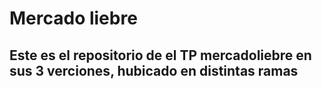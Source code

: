 # Mercado liebre

## Este es el repositorio de el TP mercadoliebre en sus 3 verciones, hubicado en distintas ramas